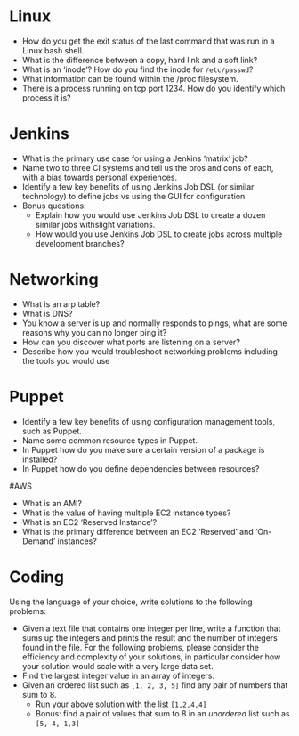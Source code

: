 # Linux
- How do you get the exit status of the last command that was run in a Linux bash shell.
- What is the difference between a copy, hard link and a soft link?
- What is an ‘inode’? How do you find the inode for `/etc/passwd`?
- What information can be found within the /proc filesystem.
- There is a process running on tcp port 1234. How do you identify which process it is?


# Jenkins
- What is the primary use case for using a Jenkins ‘matrix’ job?
- Name two to three CI systems and tell us the pros and cons of each, with a bias towards personal experiences.
- Identify a few key benefits of using Jenkins Job DSL (or similar technology) to define jobs vs using the GUI for configuration
- Bonus questions:
  - Explain how you would use Jenkins Job DSL to create a dozen similar jobs withslight variations.
  - How would you use Jenkins Job DSL to create jobs across multiple development branches?


# Networking
- What is an arp table?
- What is DNS?
- You know a server is up and normally responds to pings, what are some reasons why you can no longer ping it?
- How can you discover what ports are listening on a server?
- Describe how you would troubleshoot networking problems including the tools you would use


# Puppet
- Identify a few key benefits of using configuration management tools, such as Puppet.
- Name some common resource types in Puppet.
- In Puppet how do you make sure a certain version of a package is installed?
- In Puppet how do you define dependencies between resources?


#AWS
- What is an AMI?
- What is the value of having multiple EC2 instance types?
- What is an EC2 ‘Reserved Instance’?
- What is the primary difference between an EC2 ‘Reserved’ and ‘On-Demand’ instances?


# Coding
Using the language of your choice, write solutions to the following problems:
- Given a text file that contains one integer per line, write a function that sums up the integers and prints the result and the number of integers found in the file. For the following problems, please consider the efficiency and complexity of your solutions, in particular consider how your solution would scale with a very large data set.
- Find the largest integer value in an array of integers.
- Given an ordered list such as `[1, 2, 3, 5]` find any pair of numbers that sum to 8.
  - Run your above solution with the list `[1,2,4,4]`
  - Bonus: find a pair of values that sum to 8 in an *unordered* list such as `[5, 4, 1,3]`
